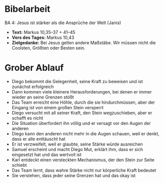 # Bibelarbeit
BA 4: Jesus ist stärker als die Ansprüche der Welt (Janis)
- **Text:** Markus 10,35–37 + 41–45
- **Vers des Tages:** Markus 10,43
- **Zielgedanke:** Bei Jesus gelten andere Maßstäbe. Wir müssen nicht die Coolsten, Größten oder Besten sein.

# Grober Ablauf

- Diego bekommt die Gelegenheit, seine Kraft zu beweisen und ist zunächst erfolgreich
- Dann kommen viele kleinere Herausforderungen, bei denen er immer wieder an seine Grenzen stößt
- Das Team erreicht eine Höhle, durch die sie hindurchmüssen, aber der Eingang ist von einem großen Stein versperrt
- Diego versucht mit all seiner Kraft, den Stein wegzuschieben, aber er schafft es nicht
- Die Situation überfordert ihn völlig und er versagt vor den Augen der anderen
- Diego kann den anderen nicht mehr in die Augen schauen, weil er denkt, dass er alle enttäuscht hat
- Er ist verzweifelt, weil er glaubte, seine Stärke würde ausreichen
- Samuel erscheint und macht Diego Mut, erklärt ihm, dass er sich eingesetzt hat und das wertvoll ist
- Karl entdeckt einen versteckten Mechanismus, der den Stein zur Seite schiebt
- Das Team lernt, dass wahre Stärke nicht nur körperliche Kraft bedeutet
- Sie verstehen, dass jeder seine Grenzen hat und das okay ist
